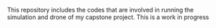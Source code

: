 This repository includes the codes that are involved in running the simulation and drone of my capstone project. This is a work in progress
